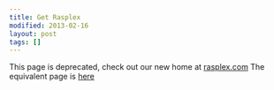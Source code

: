 ```yaml
---
title: Get Rasplex
modified: 2013-02-16
layout: post
tags: []
---
```



 This page is deprecated, check out our new home at [rasplex.com](https://rasplex.com) The equivalent page is [here](https://rasplex.com/get-started/download-rasplex.html)
